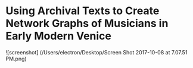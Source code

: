 # Using Archival Texts to Create Network Graphs of Musicians in Early Modern Venice
![screenshot] (/Users/electron/Desktop/Screen Shot 2017-10-08 at 7.07.51 PM.png)
